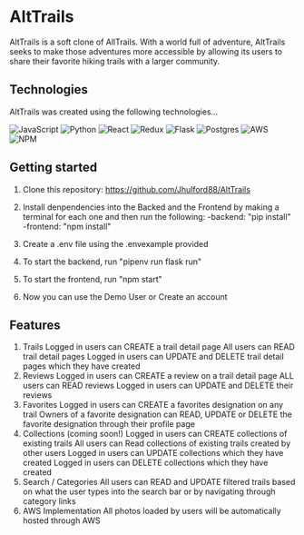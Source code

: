 # AltTrails

AltTrails is a soft clone of AllTrails. With a world full of adventure, AltTrails seeks to make those adventures more accessible by allowing its users to share their favorite hiking trails with a larger community. 

## Technologies

AltTrails was created using the following technologies...

![JavaScript](https://img.shields.io/badge/javascript-%23323330.svg?style=for-the-badge&logo=javascript&logoColor=%23F7DF1E)
![Python](https://img.shields.io/badge/python-3670A0?style=for-the-badge&logo=python&logoColor=ffdd54)
![React](https://img.shields.io/badge/react-%2320232a.svg?style=for-the-badge&logo=react&logoColor=%2361DAFB)
![Redux](https://img.shields.io/badge/redux-%23593d88.svg?style=for-the-badge&logo=redux&logoColor=white)
![Flask](https://img.shields.io/badge/flask-%23000.svg?style=for-the-badge&logo=flask&logoColor=white)
![Postgres](https://img.shields.io/badge/postgres-%23316192.svg?style=for-the-badge&logo=postgresql&logoColor=white)
![AWS](https://img.shields.io/badge/AWS-%23FF9900.svg?style=for-the-badge&logo=amazon-aws&logoColor=white)
![NPM](https://img.shields.io/badge/NPM-%23CB3837.svg?style=for-the-badge&logo=npm&logoColor=white)

## Getting started
1. Clone this repository:
   https://github.com/Jhulford88/AltTrails

2. Install denpendencies into the Backed and the Frontend by making a terminal for each one and then run the following:
-backend: "pip install" 
-frontend: "npm install" 

3. Create a .env file using the .envexample provided

4. To start the backend, run "pipenv run flask run"

5. To start the frontend, run "npm start"

6. Now you can use the Demo User or Create an account


## Features

1. Trails
Logged in users can CREATE a trail detail page
All users can READ trail detail pages
Logged in users can UPDATE and DELETE trail detail pages which they have created
2. Reviews
Logged in users can CREATE a review on a trail detail page
ALL users can READ reviews
Logged in users can UPDATE and DELETE their reviews
3. Favorites
Logged in users can CREATE a favorites designation on any trail
Owners of a favorite designation can READ, UPDATE or DELETE the favorite designation through their profile page
4. Collections (coming soon!)
Logged in users can CREATE collections of existing trails
All users can Read collections of existing trails created by other users
Logged in users can UPDATE collections which they have created
Logged in users can DELETE collections which they have created
5. Search / Categories
All users can READ and UPDATE filtered trails based on what the user types into the search bar or by navigating through category links
6. AWS Implementation
All photos loaded by users will be automatically hosted through AWS
